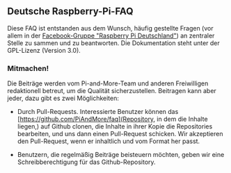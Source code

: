 ## Deutsche Raspberry-Pi-FAQ

Diese FAQ ist entstanden aus dem Wunsch, häufig gestellte Fragen (vor allem in der [Facebook-Gruppe "Raspberry Pi Deutschland"](https://www.facebook.com/groups/rpi.de/?ref=group_cover)) an zentraler Stelle zu sammen und zu beantworten. Die Dokumentation steht unter der GPL-Lizenz (Version 3.0).

### Mitmachen!

Die Beiträge werden vom Pi-and-More-Team und anderen Freiwilligen redaktionell betreut, um die Qualität sicherzustellen. Beitragen kann aber jeder, dazu gibt es zwei Möglichkeiten:

 - Durch Pull-Requests. Interessierte Benutzer können das [https://github.com/PiAndMore/faq](Repository, in dem die Inhalte liegen,) auf Github clonen, die Inhalte in ihrer Kopie die Repositories bearbeiten, und uns dann einen Pull-Request schicken. Wir akzeptieren den Pull-Request, wenn er inhaltlich und vom Format her passt.

 - Benutzern, die regelmäßig Beiträge beisteuern möchten, geben wir eine Schreibberechtigung für das Github-Repository.
